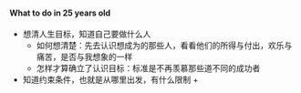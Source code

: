 #### What to do in 25 years old

+ 想清人生目标，知道自己要做什么人
  + 如何想清楚：先去认识想成为的那些人，看看他们的所得与付出，欢乐与痛苦，是否与我想象的一样
  + 怎样才算确立了认识目标：标准是不再羡慕那些道不同的成功者
+ 知道约束条件，也就是从哪里出发，有什么限制
  + 